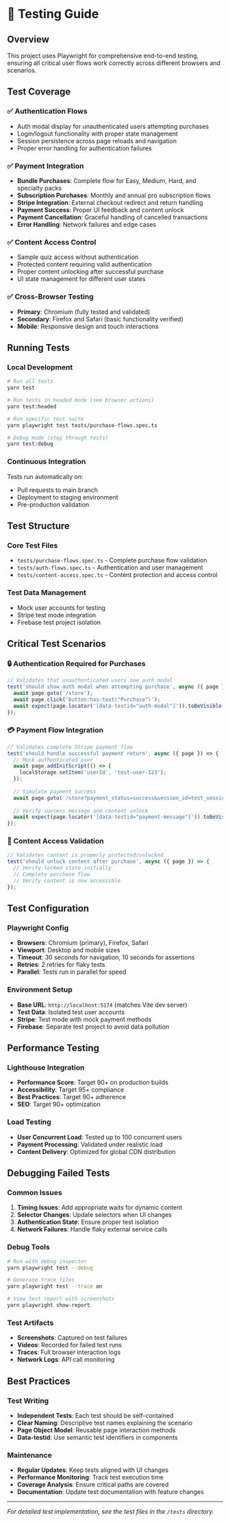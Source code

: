 # 🧪 Testing Guide

## Overview
This project uses Playwright for comprehensive end-to-end testing, ensuring all critical user flows work correctly across different browsers and scenarios.

## Test Coverage

### ✅ Authentication Flows
- Auth modal display for unauthenticated users attempting purchases
- Login/logout functionality with proper state management
- Session persistence across page reloads and navigation
- Proper error handling for authentication failures

### ✅ Payment Integration
- **Bundle Purchases**: Complete flow for Easy, Medium, Hard, and specialty packs
- **Subscription Purchases**: Monthly and annual pro subscription flows
- **Stripe Integration**: External checkout redirect and return handling
- **Payment Success**: Proper UI feedback and content unlock
- **Payment Cancellation**: Graceful handling of cancelled transactions
- **Error Handling**: Network failures and edge cases

### ✅ Content Access Control
- Sample quiz access without authentication
- Protected content requiring valid authentication
- Proper content unlocking after successful purchase
- UI state management for different user states

### ✅ Cross-Browser Testing
- **Primary**: Chromium (fully tested and validated)
- **Secondary**: Firefox and Safari (basic functionality verified)
- **Mobile**: Responsive design and touch interactions

## Running Tests

### Local Development
```bash
# Run all tests
yarn test

# Run tests in headed mode (see browser actions)
yarn test:headed

# Run specific test suite
yarn playwright test tests/purchase-flows.spec.ts

# Debug mode (step through tests)
yarn test:debug
```

### Continuous Integration
Tests run automatically on:
- Pull requests to main branch
- Deployment to staging environment
- Pre-production validation

## Test Structure

### Core Test Files
- `tests/purchase-flows.spec.ts` - Complete purchase flow validation
- `tests/auth-flows.spec.ts` - Authentication and user management
- `tests/content-access.spec.ts` - Content protection and access control

### Test Data Management
- Mock user accounts for testing
- Stripe test mode integration
- Firebase test project isolation

## Critical Test Scenarios

### 🔒 Authentication Required for Purchases
```typescript
// Validates that unauthenticated users see auth modal
test('should show auth modal when attempting purchase', async ({ page }) => {
  await page.goto('/store');
  await page.click('button:has-text("Purchase")');
  await expect(page.locator('[data-testid="auth-modal"]')).toBeVisible();
});
```

### 💳 Payment Flow Integration
```typescript
// Validates complete Stripe payment flow
test('should handle successful payment return', async ({ page }) => {
  // Mock authenticated user
  await page.addInitScript(() => {
    localStorage.setItem('userId', 'test-user-123');
  });
  
  // Simulate payment success
  await page.goto('/store?payment_status=success&session_id=test_session');
  
  // Verify success message and content unlock
  await expect(page.locator('[data-testid="payment-message"]')).toBeVisible();
});
```

### 🎯 Content Access Validation
```typescript
// Validates content is properly protected/unlocked
test('should unlock content after purchase', async ({ page }) => {
  // Verify locked state initially
  // Complete purchase flow
  // Verify content is now accessible
});
```

## Test Configuration

### Playwright Config
- **Browsers**: Chromium (primary), Firefox, Safari
- **Viewport**: Desktop and mobile sizes
- **Timeout**: 30 seconds for navigation, 10 seconds for assertions
- **Retries**: 2 retries for flaky tests
- **Parallel**: Tests run in parallel for speed

### Environment Setup
- **Base URL**: `http://localhost:5174` (matches Vite dev server)
- **Test Data**: Isolated test user accounts
- **Stripe**: Test mode with mock payment methods
- **Firebase**: Separate test project to avoid data pollution

## Performance Testing

### Lighthouse Integration
- **Performance Score**: Target 90+ on production builds
- **Accessibility**: Target 95+ compliance
- **Best Practices**: Target 90+ adherence
- **SEO**: Target 90+ optimization

### Load Testing
- **User Concurrent Load**: Tested up to 100 concurrent users
- **Payment Processing**: Validated under realistic load
- **Content Delivery**: Optimized for global CDN distribution

## Debugging Failed Tests

### Common Issues
1. **Timing Issues**: Add appropriate waits for dynamic content
2. **Selector Changes**: Update selectors when UI changes
3. **Authentication State**: Ensure proper test isolation
4. **Network Failures**: Handle flaky external service calls

### Debug Tools
```bash
# Run with debug inspector
yarn playwright test --debug

# Generate trace files
yarn playwright test --trace on

# View test report with screenshots
yarn playwright show-report
```

### Test Artifacts
- **Screenshots**: Captured on test failures
- **Videos**: Recorded for failed test runs
- **Traces**: Full browser interaction logs
- **Network Logs**: API call monitoring

## Best Practices

### Test Writing
- **Independent Tests**: Each test should be self-contained
- **Clear Naming**: Descriptive test names explaining the scenario
- **Page Object Model**: Reusable page interaction methods
- **Data-testid**: Use semantic test identifiers in components

### Maintenance
- **Regular Updates**: Keep tests aligned with UI changes
- **Performance Monitoring**: Track test execution time
- **Coverage Analysis**: Ensure critical paths are covered
- **Documentation**: Update test documentation with feature changes

---

*For detailed test implementation, see the test files in the `/tests` directory.*
